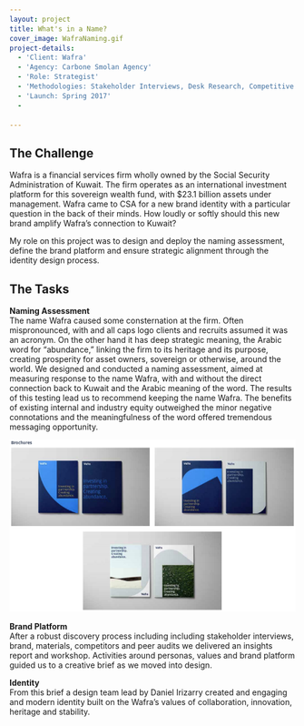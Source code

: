 ```yaml
---
layout: project
title: What's in a Name?
cover_image: WafraNaming.gif
project-details:
  - 'Client: Wafra'
  - 'Agency: Carbone Smolan Agency'
  - 'Role: Strategist'
  - 'Methodologies: Stakeholder Interviews, Desk Research, Competitive Audit, Workshop'
  - 'Launch: Spring 2017'
  -

---
```

## The Challenge
Wafra is a financial services firm wholly owned by the Social Security Administration of Kuwait. The firm operates as an international investment platform for this sovereign wealth fund, with $23.1 billion assets under management. Wafra came to CSA for a new brand identity with a particular question in the back of their minds. How loudly or softly should this new brand amplify Wafra’s connection to Kuwait?

My role on this project was to design and deploy the naming assessment, define the brand platform and ensure strategic alignment through the identity design process.


## The Tasks
**Naming Assessment**  
The name Wafra caused some consternation at the firm. Often mispronounced, with and all caps logo clients and recruits assumed it was an acronym. On the other hand it has deep strategic meaning, the Arabic word for “abundance,” linking the firm to its heritage and its purpose, creating prosperity for asset owners, sovereign or otherwise, around the world. We designed and conducted a naming assessment, aimed at measuring response to the name Wafra, with and without the direct connection back to Kuwait and the Arabic meaning of the word. The results of this testing lead us to recommend keeping the name Wafra. The benefits of existing internal and industry equity outweighed the minor negative connotations and the meaningfulness of the word offered tremendous messaging opportunity.

![image](/assets/images/WafraNotional.png)

**Brand Platform**  
After a robust discovery process including including stakeholder interviews, brand, materials, competitors and peer audits we delivered an insights report and workshop. Activities around personas, values and brand platform guided us to a creative brief as we moved into design.

**Identity**  
From this brief a design team lead by Daniel Irizarry created and engaging and modern identity built on the Wafra’s values of collaboration, innovation, heritage and stability.
